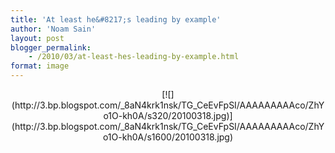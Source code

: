 ```yaml
---
title: 'At least he&#8217;s leading by example'
author: 'Noam Sain'
layout: post
blogger_permalink:
    - /2010/03/at-least-hes-leading-by-example.html
format: image
---
```


<div style="clear: both; text-align: center;">[![](http://3.bp.blogspot.com/_8aN4krk1nsk/TG_CeEvFpSI/AAAAAAAAAco/ZhYo1O-kh0A/s320/20100318.jpg)](http://3.bp.blogspot.com/_8aN4krk1nsk/TG_CeEvFpSI/AAAAAAAAAco/ZhYo1O-kh0A/s1600/20100318.jpg)</div>